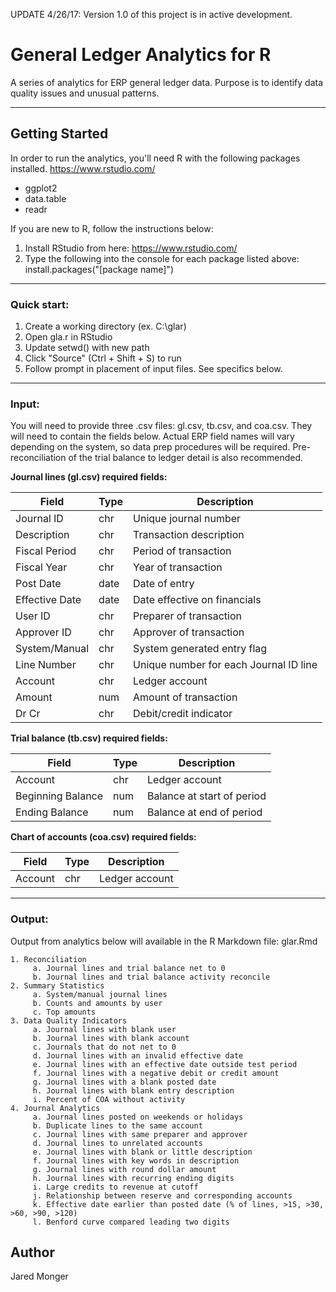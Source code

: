 UPDATE 4/26/17: Version 1.0 of this project is in active development.


# General Ledger Analytics for R

A series of analytics for ERP general ledger data. Purpose is to identify data quality issues and unusual patterns.
***

## Getting Started

In order to run the analytics, you'll need R with the following packages installed. https://www.rstudio.com/
- ggplot2
- data.table
- readr

If you are new to R, follow the instructions below:
 1. Install RStudio from here: https://www.rstudio.com/
 2. Type the following into the console for each package listed above: install.packages("[package name]")
***
	 
### Quick start:

 1. Create a working directory (ex. C:\glar)
 2. Open gla.r in RStudio
 3. Update setwd() with new path
 4. Click "Source" (Ctrl + Shift + S) to run
 5. Follow prompt in placement of input files. See specifics below.
***

### Input:

You will need to provide three .csv files: gl.csv, tb.csv, and coa.csv. They will need to contain the fields below. 
Actual ERP field names will vary depending on the system, so data prep procedures will be required.
Pre-reconciliation of the trial balance to ledger detail is also recommended.

**Journal lines (gl.csv) required fields:**

Field          | Type | Description
-------------- | ---- | ---------------------------------------
Journal ID     | chr  | Unique journal number
Description    | chr  | Transaction description
Fiscal Period  | chr  | Period of transaction	
Fiscal Year    | chr  | Year of transaction
Post Date      | date | Date of entry
Effective Date | date | Date effective on financials
User ID        | chr  | Preparer of transaction
Approver ID    | chr  | Approver of transaction
System/Manual  | chr  | System generated entry flag
Line Number    | chr  | Unique number for each Journal ID line
Account        | chr  | Ledger account
Amount         | num  | Amount of transaction
Dr Cr          | chr  | Debit/credit indicator

**Trial balance (tb.csv) required fields:**

Field             | Type | Description
----------------- | ---- | -------------------
Account           | chr  | Ledger account
Beginning Balance | num  | Balance at start of period
Ending Balance    | num  | Balance at end of period
		
**Chart of accounts (coa.csv) required fields:**

Field             | Type | Description
----------------- | ---- | -------------------
Account           | chr  | Ledger account
***

### Output:

Output from analytics below will available in the R Markdown file: glar.Rmd

	1. Reconciliation
		 a. Journal lines and trial balance net to 0
		 b. Journal lines and trial balance activity reconcile
	2. Summary Statistics
		 a. System/manual journal lines
		 b. Counts and amounts by user
		 c. Top amounts
	3. Data Quality Indicators
		 a. Journal lines with blank user
		 b. Journal lines with blank account
		 c. Journals that do not net to 0 
		 d. Journal lines with an invalid effective date
		 e. Journal lines with an effective date outside test period
		 f. Journal lines with a negative debit or credit amount
		 g. Journal lines with a blank posted date
		 h. Journal lines with blank entry description
		 i. Percent of COA without activity
	4. Journal Analytics
		 a. Journal lines posted on weekends or holidays
		 b. Duplicate lines to the same account
		 c. Journal lines with same preparer and approver
		 d. Journal lines to unrelated accounts
		 e. Journal lines with blank or little description
		 f. Journal lines with key words in description
		 g. Journal lines with round dollar amount
		 h. Journal lines with recurring ending digits
		 i. Large credits to revenue at cutoff
		 j. Relationship between reserve and corresponding accounts
		 k. Effective date earlier than posted date (% of lines, >15, >30, >60, >90, >120)
		 l. Benford curve compared leading two digits  


## Author

Jared Monger